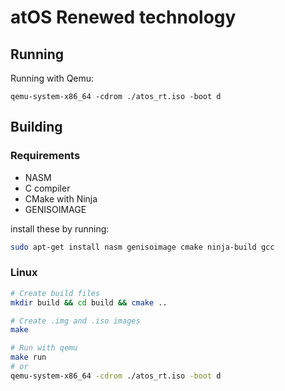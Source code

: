 # atOS Renewed technology

## Running

Running with Qemu:
```
qemu-system-x86_64 -cdrom ./atos_rt.iso -boot d
```

## Building

### Requirements
 - NASM
 - C compiler
 - CMake with Ninja
 - GENISOIMAGE

install these by running:
```bash
sudo apt-get install nasm genisoimage cmake ninja-build gcc
```

### Linux


```bash
# Create build files
mkdir build && cd build && cmake ..

# Create .img and .iso images
make

# Run with qemu
make run
# or
qemu-system-x86_64 -cdrom ./atos_rt.iso -boot d
```
